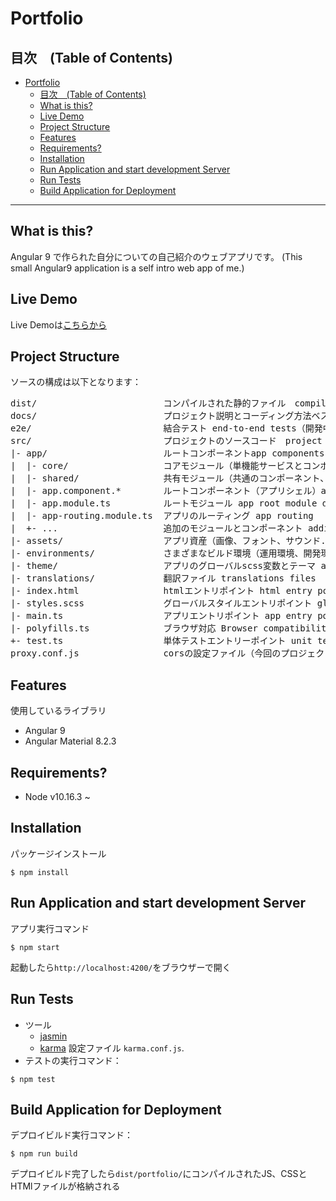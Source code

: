 # Portfolio

## 目次　(Table of Contents)
- [Portfolio](#portfolio)
  - [目次　(Table of Contents)](#%e7%9b%ae%e6%ac%a1-table-of-contents)
  - [What is this?](#what-is-this)
  - [Live Demo](#live-demo)
  - [Project Structure](#project-structure)
  - [Features](#features)
  - [Requirements?](#requirements)
  - [Installation](#installation)
  - [Run Application and start development Server](#run-application-and-start-development-server)
  - [Run Tests](#run-tests)
  - [Build Application for Deployment](#build-application-for-deployment)

---

## What is this?
Angular 9 で作られた自分についての自己紹介のウェブアプリです。 (This small Angular9 application is a self intro web app of me.)

## Live Demo

Live Demoは[こちらから](https://master.d3phb5yfhxhh0o.amplifyapp.com/)

## Project Structure
ソースの構成は以下となります：
<pre>
dist/                        コンパイルされた静的ファイル　compiled static file
docs/                        プロジェクト説明とコーディング方法ベストプラクティスなど project docs, coding guides and best practice（開発中）
e2e/                         結合テスト end-to-end tests（開発中）
src/                         プロジェクトのソースコード　project source code
|- app/                      ルートコンポーネントapp components
|  |- core/                  コアモジュール（単機能サービスとコンポーネント） core module (singleton services and single-use components)
|  |- shared/                共有モジュール（共通のコンポーネント、ディレクティブ、パイプ「ボタンやスピンナー、フォーム入力項目」）　shared module  (common components, directives and pipes)
|  |- app.component.*        ルートコンポーネント（アプリシェル）app root component (shell)
|  |- app.module.ts          ルートモジュール app root module definition
|  |- app-routing.module.ts  アプリのルーティング app routing
|  +- ...                    追加のモジュールとコンポーネント additional modules and components
|- assets/                   アプリ資産（画像、フォント、サウンド...）app assets (images, fonts, sounds...)
|- environments/             さまざまなビルド環境（運用環境、開発環境、ステージング環境）の環境変数 environment variable for various build environments (production, developmnent, staging environment)
|- theme/                    アプリのグローバルscss変数とテーマ app global scss variables and theme
|- translations/             翻訳ファイル translations files
|- index.html                htmlエントリポイント html entry point
|- styles.scss               グローバルスタイルエントリポイント global style entry point
|- main.ts                   アプリエントリポイント app entry point
|- polyfills.ts              ブラウザ対応 Browser compatibility
+- test.ts                   単体テストエントリーポイント unit tests entry point
proxy.conf.js                corsの設定ファイル（今回のプロジェクトは不使用） backend cors configuration(not used in this project)
</pre>

## Features
使用しているライブラリ
- Angular 9
- Angular Material 8.2.3

## Requirements?
- Node v10.16.3 ~

## Installation
パッケージインストール
```SH
$ npm install
```

## Run Application and start development Server
アプリ実行コマンド
```SH
$ npm start
```
起動したら``http://localhost:4200/``をブラウザーで開く

## Run Tests
 - ツール
   -  [jasmin](https://jasmine.github.io)
   -   [karma](https://karma-runner.github.io) 設定ファイル `karma.conf.js`.
- テストの実行コマンド：
```SH
$ npm test
```
## Build Application for Deployment
 デプロイビルド実行コマンド：
```SH
$ npm run build
```
デプロイビルド完了したら`dist/portfolio/`にコンパイルされたJS、CSSとHTMlファイルが格納される

